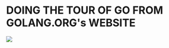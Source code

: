# DOING THE TOUR OF GO FROM GOLANG.ORG's WEBSITE

<img src="http://img.stanleylieber.com/src/18343/img/1471307700.jpg" />
